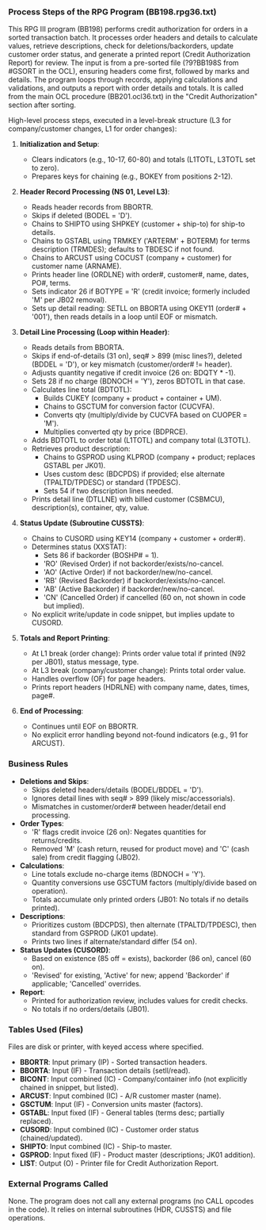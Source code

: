 ### Process Steps of the RPG Program (BB198.rpg36.txt)

This RPG III program (BB198) performs credit authorization for orders in a sorted transaction batch. It processes order headers and details to calculate values, retrieve descriptions, check for deletions/backorders, update customer order status, and generate a printed report (Credit Authorization Report) for review. The input is from a pre-sorted file (?9?BB198S from #GSORT in the OCL), ensuring headers come first, followed by marks and details. The program loops through records, applying calculations and validations, and outputs a report with order details and totals. It is called from the main OCL procedure (BB201.ocl36.txt) in the "Credit Authorization" section after sorting.

High-level process steps, executed in a level-break structure (L3 for company/customer changes, L1 for order changes):

1. **Initialization and Setup**:
   - Clears indicators (e.g., 10-17, 60-80) and totals (L1TOTL, L3TOTL set to zero).
   - Prepares keys for chaining (e.g., BOKEY from positions 2-12).

2. **Header Record Processing (NS 01, Level L3)**:
   - Reads header records from BBORTR.
   - Skips if deleted (BODEL = 'D').
   - Chains to SHIPTO using SHPKEY (customer + ship-to) for ship-to details.
   - Chains to GSTABL using TRMKEY ('ARTERM' + BOTERM) for terms description (TRMDES); defaults to TBDESC if not found.
   - Chains to ARCUST using COCUST (company + customer) for customer name (ARNAME).
   - Prints header line (ORDLNE) with order#, customer#, name, dates, PO#, terms.
   - Sets indicator 26 if BOTYPE = 'R' (credit invoice; formerly included 'M' per JB02 removal).
   - Sets up detail reading: SETLL on BBORTA using OKEY11 (order# + '001'), then reads details in a loop until EOF or mismatch.

3. **Detail Line Processing (Loop within Header)**:
   - Reads details from BBORTA.
   - Skips if end-of-details (31 on), seq# > 899 (misc lines?), deleted (BDDEL = 'D'), or key mismatch (customer/order# != header).
   - Adjusts quantity negative if credit invoice (26 on: BDQTY * -1).
   - Sets 28 if no charge (BDNOCH = 'Y'), zeros BDTOTL in that case.
   - Calculates line total (BDTOTL):
     - Builds CUKEY (company + product + container + UM).
     - Chains to GSCTUM for conversion factor (CUCVFA).
     - Converts qty (multiply/divide by CUCVFA based on CUOPER = 'M').
     - Multiplies converted qty by price (BDPRCE).
   - Adds BDTOTL to order total (L1TOTL) and company total (L3TOTL).
   - Retrieves product description:
     - Chains to GSPROD using KLPROD (company + product; replaces GSTABL per JK01).
     - Uses custom desc (BDCPDS) if provided; else alternate (TPALTD/TPDESC) or standard (TPDESC).
     - Sets 54 if two description lines needed.
   - Prints detail line (DTLLNE) with billed customer (CSBMCU), description(s), container, qty, value.

4. **Status Update (Subroutine CUSSTS)**:
   - Chains to CUSORD using KEY14 (company + customer + order#).
   - Determines status (XXSTAT):
     - Sets 86 if backorder (BOSHP# = 1).
     - 'RO' (Revised Order) if not backorder/exists/no-cancel.
     - 'AO' (Active Order) if not backorder/new/no-cancel.
     - 'RB' (Revised Backorder) if backorder/exists/no-cancel.
     - 'AB' (Active Backorder) if backorder/new/no-cancel.
     - 'CN' (Cancelled Order) if cancelled (60 on, not shown in code but implied).
   - No explicit write/update in code snippet, but implies update to CUSORD.

5. **Totals and Report Printing**:
   - At L1 break (order change): Prints order value total if printed (N92 per JB01), status message, type.
   - At L3 break (company/customer change): Prints total order value.
   - Handles overflow (OF) for page headers.
   - Prints report headers (HDRLNE) with company name, dates, times, page#.

6. **End of Processing**:
   - Continues until EOF on BBORTR.
   - No explicit error handling beyond not-found indicators (e.g., 91 for ARCUST).

### Business Rules

- **Deletions and Skips**:
  - Skips deleted headers/details (BODEL/BDDEL = 'D').
  - Ignores detail lines with seq# > 899 (likely misc/accessorials).
  - Mismatches in customer/order# between header/detail end processing.
- **Order Types**:
  - 'R' flags credit invoice (26 on): Negates quantities for returns/credits.
  - Removed 'M' (cash return, reused for product move) and 'C' (cash sale) from credit flagging (JB02).
- **Calculations**:
  - Line totals exclude no-charge items (BDNOCH = 'Y').
  - Quantity conversions use GSCTUM factors (multiply/divide based on operation).
  - Totals accumulate only printed orders (JB01: No totals if no details printed).
- **Descriptions**:
  - Prioritizes custom (BDCPDS), then alternate (TPALTD/TPDESC), then standard from GSPROD (JK01 update).
  - Prints two lines if alternate/standard differ (54 on).
- **Status Updates (CUSORD)**:
  - Based on existence (85 off = exists), backorder (86 on), cancel (60 on).
  - 'Revised' for existing, 'Active' for new; append 'Backorder' if applicable; 'Cancelled' overrides.
- **Report**:
  - Printed for authorization review, includes values for credit checks.
  - No totals if no orders/details (JB01).

### Tables Used (Files)

Files are disk or printer, with keyed access where specified.

- **BBORTR**: Input primary (IP) - Sorted transaction headers.
- **BBORTA**: Input (IF) - Transaction details (setll/read).
- **BICONT**: Input combined (IC) - Company/container info (not explicitly chained in snippet, but listed).
- **ARCUST**: Input combined (IC) - A/R customer master (name).
- **GSCTUM**: Input (IF) - Conversion units master (factors).
- **GSTABL**: Input fixed (IF) - General tables (terms desc; partially replaced).
- **CUSORD**: Input combined (IC) - Customer order status (chained/updated).
- **SHIPTO**: Input combined (IC) - Ship-to master.
- **GSPROD**: Input fixed (IF) - Product master (descriptions; JK01 addition).
- **LIST**: Output (O) - Printer file for Credit Authorization Report.

### External Programs Called

None. The program does not call any external programs (no CALL opcodes in the code). It relies on internal subroutines (HDR, CUSSTS) and file operations.